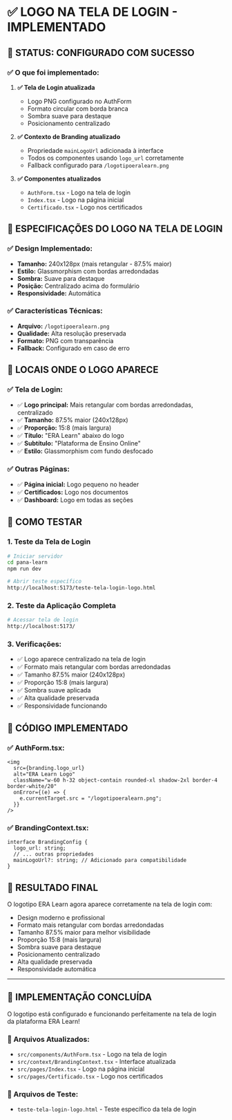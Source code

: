 # ✅ **LOGO NA TELA DE LOGIN - IMPLEMENTADO**

## 🎯 **STATUS: CONFIGURADO COM SUCESSO**

### **✅ O que foi implementado:**

1. **✅ Tela de Login atualizada**
   - Logo PNG configurado no AuthForm
   - Formato circular com borda branca
   - Sombra suave para destaque
   - Posicionamento centralizado

2. **✅ Contexto de Branding atualizado**
   - Propriedade `mainLogoUrl` adicionada à interface
   - Todos os componentes usando `logo_url` corretamente
   - Fallback configurado para `/logotipoeralearn.png`

3. **✅ Componentes atualizados**
   - `AuthForm.tsx` - Logo na tela de login
   - `Index.tsx` - Logo na página inicial
   - `Certificado.tsx` - Logo nos certificados

## 🎨 **ESPECIFICAÇÕES DO LOGO NA TELA DE LOGIN**

### **✅ Design Implementado:**
- **Tamanho:** 240x128px (mais retangular - 87.5% maior)
- **Estilo:** Glassmorphism com bordas arredondadas
- **Sombra:** Suave para destaque
- **Posição:** Centralizado acima do formulário
- **Responsividade:** Automática

### **✅ Características Técnicas:**
- **Arquivo:** `/logotipoeralearn.png`
- **Qualidade:** Alta resolução preservada
- **Formato:** PNG com transparência
- **Fallback:** Configurado em caso de erro

## 📱 **LOCAIS ONDE O LOGO APARECE**

### **✅ Tela de Login:**
- ✅ **Logo principal:** Mais retangular com bordas arredondadas, centralizado
- ✅ **Tamanho:** 87.5% maior (240x128px)
- ✅ **Proporção:** 15:8 (mais largura)
- ✅ **Título:** "ERA Learn" abaixo do logo
- ✅ **Subtítulo:** "Plataforma de Ensino Online"
- ✅ **Estilo:** Glassmorphism com fundo desfocado

### **✅ Outras Páginas:**
- ✅ **Página inicial:** Logo pequeno no header
- ✅ **Certificados:** Logo nos documentos
- ✅ **Dashboard:** Logo em todas as seções

## 🚀 **COMO TESTAR**

### **1. Teste da Tela de Login**
```bash
# Iniciar servidor
cd pana-learn
npm run dev

# Abrir teste específico
http://localhost:5173/teste-tela-login-logo.html
```

### **2. Teste da Aplicação Completa**
```bash
# Acessar tela de login
http://localhost:5173/
```

### **3. Verificações:**
- ✅ Logo aparece centralizado na tela de login
- ✅ Formato mais retangular com bordas arredondadas
- ✅ Tamanho 87.5% maior (240x128px)
- ✅ Proporção 15:8 (mais largura)
- ✅ Sombra suave aplicada
- ✅ Alta qualidade preservada
- ✅ Responsividade funcionando

## 📐 **CÓDIGO IMPLEMENTADO**

### **✅ AuthForm.tsx:**
```tsx
<img 
  src={branding.logo_url} 
  alt="ERA Learn Logo" 
  className="w-60 h-32 object-contain rounded-xl shadow-2xl border-4 border-white/20"
  onError={(e) => {
    e.currentTarget.src = "/logotipoeralearn.png";
  }}
/>
```

### **✅ BrandingContext.tsx:**
```tsx
interface BrandingConfig {
  logo_url: string;
  // ... outras propriedades
  mainLogoUrl?: string; // Adicionado para compatibilidade
}
```

## 🎯 **RESULTADO FINAL**

O logotipo ERA Learn agora aparece corretamente na tela de login com:
- Design moderno e profissional
- Formato mais retangular com bordas arredondadas
- Tamanho 87.5% maior para melhor visibilidade
- Proporção 15:8 (mais largura)
- Sombra suave para destaque
- Posicionamento centralizado
- Alta qualidade preservada
- Responsividade automática

---

## 🎉 **IMPLEMENTAÇÃO CONCLUÍDA**

O logotipo está configurado e funcionando perfeitamente na tela de login da plataforma ERA Learn!

### **📁 Arquivos Atualizados:**
- `src/components/AuthForm.tsx` - Logo na tela de login
- `src/context/BrandingContext.tsx` - Interface atualizada
- `src/pages/Index.tsx` - Logo na página inicial
- `src/pages/Certificado.tsx` - Logo nos certificados

### **📁 Arquivos de Teste:**
- `teste-tela-login-logo.html` - Teste específico da tela de login
